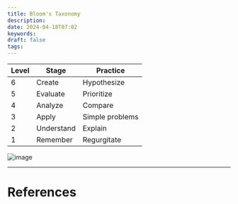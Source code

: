 ```yaml
---
title: Bloom's Taxonomy
description: 
date: 2024-04-18T07:02
keywords: 
draft: false
tags:
---
```


| Level | Stage | Practice |
| --- | --- | --- |
| 6 | Create | Hypothesize |
| 5 | Evaluate | Prioritize |
| 4 | Analyze | Compare |
| 3 | Apply | Simple problems |
| 2 | Understand | Explain |
| 1 | Remember | Regurgitate |



![image](/img/blooms-taxonomy-verbs-1536x1024.png)

---
# References
